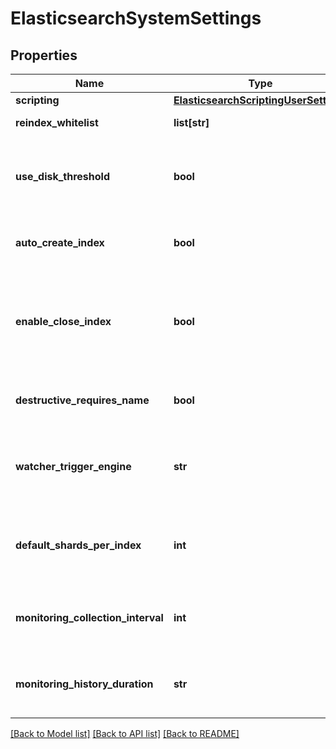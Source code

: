 # ElasticsearchSystemSettings

## Properties
Name | Type | Description | Notes
------------ | ------------- | ------------- | -------------
**scripting** | [**ElasticsearchScriptingUserSettings**](ElasticsearchScriptingUserSettings.md) |  | [optional] 
**reindex_whitelist** | **list[str]** | Limits remote Elasticsearch clusters that can be used as the source for &#39;_reindex&#39; API commands | [optional] 
**use_disk_threshold** | **bool** | Whether to factor in the available disk space on a node before deciding whether to allocate new shards to that node or actively relocate shards away from the node (default: true). NOTES: (Corresponds to the parameter &#39;cluster.routing.allocation.disk.threshold_enabled&#39;) | [optional] 
**auto_create_index** | **bool** | If true (the default), then any write operation on an index that does not currently exist will create it. NOTES: (Corresponds to the parameter &#39;action.auto_create_index&#39;) | [optional] 
**enable_close_index** | **bool** | If false (the default), then the API commands to close indices are disabled. This is important because Elasticsearch does not snapshot or migrate close indices, therefore standard Elastic Cloud configuration operations will cause irretrievable loss of indices&#39; data. NOTES: (Corresponds to the parameter &#39;cluster.indices.close.enable&#39;) | [optional] 
**destructive_requires_name** | **bool** | If true (default is false) then the index deletion API will not support wildcards or &#39;_all&#39;. NOTES: (Corresponds to the parameter &#39;action.destructive_requires_name&#39;) | [optional] 
**watcher_trigger_engine** | **str** | The trigger engine for Watcher, defaults to &#39;scheduler&#39; - see the xpack documentation for more information. NOTES: (Corresponds to the parameter &#39;(xpack.)watcher.trigger.schedule.engine&#39;, depending on version. Ignored from 6.x onwards.) | [optional] 
**default_shards_per_index** | **int** | (2.x only - to get the same result in 5.x template mappings must be used) Sets the default number of shards per index, defaulting to 1 if not specified. (Corresponds to the parameter &#39;index.number_of_shards&#39; in 2.x, not supported in 5.x) | [optional] 
**monitoring_collection_interval** | **int** | The default interval at which monitoring information from the cluster if collected, if monitoring is enabled. NOTES: (Corresponds to the parameter &#39;marvel.agent.interval&#39; in 2.x and &#39;xpack.monitoring.collection.interval&#39; in 5.x) | [optional] 
**monitoring_history_duration** | **str** | The duration for which monitoring history is stored (format &#39;(NUMBER)d&#39; eg &#39;3d&#39; for 3 days). NOTES: (&#39;Corresponds to the parameter xpack.monitoring.history.duration&#39; in 5.x, defaults to &#39;7d&#39;) | [optional] 

[[Back to Model list]](../README.md#documentation-for-models) [[Back to API list]](../README.md#documentation-for-api-endpoints) [[Back to README]](../README.md)


